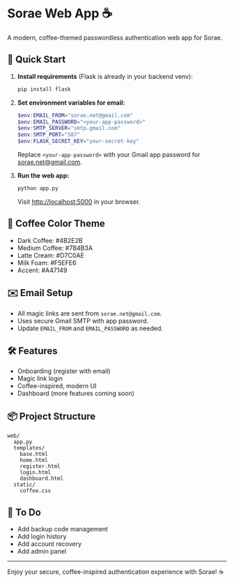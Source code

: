 # Sorae Web App ☕

A modern, coffee-themed passwordless authentication web app for Sorae.

## 🚀 Quick Start

1. **Install requirements** (Flask is already in your backend venv):
   ```bash
   pip install flask
   ```

2. **Set environment variables for email:**
   ```powershell
   $env:EMAIL_FROM="sorae.net@gmail.com"
   $env:EMAIL_PASSWORD="<your-app-password>"
   $env:SMTP_SERVER="smtp.gmail.com"
   $env:SMTP_PORT="587"
   $env:FLASK_SECRET_KEY="your-secret-key"
   ```
   Replace `<your-app-password>` with your Gmail app password for sorae.net@gmail.com.

3. **Run the web app:**
   ```bash
   python app.py
   ```
   Visit [http://localhost:5000](http://localhost:5000) in your browser.

## 🎨 Coffee Color Theme
- Dark Coffee: #4B2E2B
- Medium Coffee: #7B4B3A
- Latte Cream: #D7C0AE
- Milk Foam: #F5EFE6
- Accent: #A47149

## ✉️ Email Setup
- All magic links are sent from `sorae.net@gmail.com`.
- Uses secure Gmail SMTP with app password.
- Update `EMAIL_FROM` and `EMAIL_PASSWORD` as needed.

## 🛠️ Features
- Onboarding (register with email)
- Magic link login
- Coffee-inspired, modern UI
- Dashboard (more features coming soon)

## 📦 Project Structure
```
web/
  app.py
  templates/
    base.html
    home.html
    register.html
    login.html
    dashboard.html
  static/
    coffee.css
```

## 📝 To Do
- Add backup code management
- Add login history
- Add account recovery
- Add admin panel

---
Enjoy your secure, coffee-inspired authentication experience with Sorae! ☕
